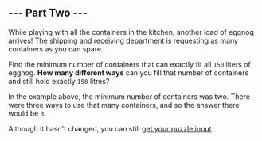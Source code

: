 ## --- Part Two ---

While playing with all the containers in the kitchen, another load of eggnog
arrives! The shipping and receiving department is requesting as many containers
as you can spare.

Find the minimum number of containers that can exactly fit all `150` liters of
eggnog. **How many different ways** can you fill that number of containers and
still hold exactly `150` litres?

In the example above, the minimum number of containers was two. There were
three ways to use that many containers, and so the answer there would be `3`.

Although it hasn't changed, you can still
[get your puzzle input](../part1/input.txt).
